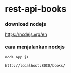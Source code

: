 # rest-api-books

### download nodejs

https://nodejs.org/en

### cara menjalankan nodejs

`node app.js`

`http://localhost:8080/books/`

<!-- data: -->
<!-- https://taufiqalif.github.io/rest-api-books/ -->

